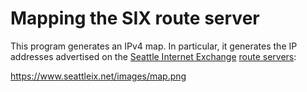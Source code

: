 # Mapping the SIX route server

This program generates an IPv4 map. In particular, it generates the
IP addresses advertised on the
[Seattle Internet Exchange](https://www.seattleix.net/)
[route servers](https://www.seattleix.net/route-servers):

https://www.seattleix.net/images/map.png
